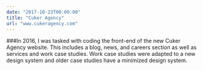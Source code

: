 ```yaml
---
date: "2017-10-23T00:00:00"
title: "Cuker Agency"
url: "www.cukeragency.com"
---
```

###In 2016, I was tasked with coding the front-end of the new Cuker Agency website. This includes a blog, news, and careers section as well as services and work case studies. Work case studies were adapted to a new design system and older case studies have a minimized design system.

